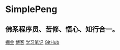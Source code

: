 # **SimplePeng**

## 佛系程序员、苦修、悟心、知行合一。

[掘金](https://juejin.cn/user/641770519265832)
[博客](https://simplepeng.github.io/blog)
[学习笔记](https://simplepeng.github.io/KeepLearning)
[GitHub](https://github.com/simplepeng)